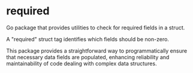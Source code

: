 # required
Go package that provides utilities to check for required fields in a struct.

A "required" struct tag identifies which fields should be non-zero.

This package provides a straightforward way to programmatically ensure that
necessary data fields are populated, enhancing reliability and maintainability
of code dealing with complex data structures.

